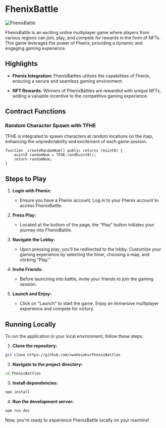 # FhenixBattle
![FhenixBattle](./public/fhenix_battle_banner.jpg)

FhenixBattle is an exciting online multiplayer game where players from various regions can join, play, and compete for rewards in the form of NFTs. This game leverages the power of Fhenix, providing a dynamic and engaging gaming experience.

## Highlights
- **Fhenix Integration:** FhenixBattles utilizes the capabilities of Fhenix, ensuring a secure and seamless gaming environment.
  
- **NFT Rewards:** Winners of FhenixBattles are rewarded with unique NFTs, adding a valuable incentive to the competitive gaming experience.

## Contract Functions

### Random Character Spawn with TFHE
TFHE is integrated to spawn characters at random locations on the map, enhancing the unpredictability and excitement of each game session.
```solidity
function _createRandomNum() public returns (euint8) {
    euint8 randomNum = TFHE.randEuint8();
    return randomNum;
}
```
## Steps to Play

1. **Login with Fhenix:**
   - Ensure you have a Fhenix account. Log in to your Fhenix account to access FhenixBattle.

2. **Press Play:**
   - Located at the bottom of the page, the "Play" button initiates your journey into FhenixBattle.

3. **Navigate the Lobby:**
   - Upon pressing play, you'll be redirected to the lobby. Customize your gaming experience by selecting the timer, choosing a map, and clicking "Play."

4. **Invite Friends:**
   - Before launching into battle, invite your friends to join the gaming session.

5. **Launch and Enjoy:**
   - Click on "Launch" to start the game. Enjoy an immersive multiplayer experience and compete for victory.

## Running Locally

To run the application in your local environment, follow these steps:

1. **Clone the repository:**
```bash
git clone https://github.com/vwakesahu/FhenixBattles
```
2. **Navigate to the project directory:**
 ```bash
 cd FhenixBattles
```
3. **Install dependencies:**
 ```bash
 npm install
```
4. **Run the development server:**
 ```bash
 npm run dev
```

Now, you're ready to experience FhenixBattle locally on your machine! 
